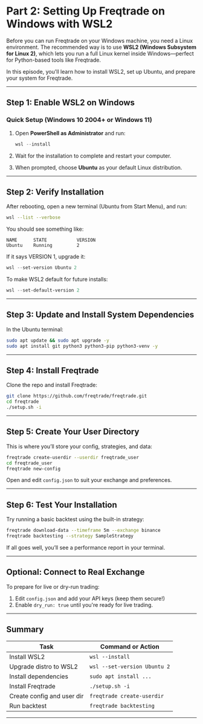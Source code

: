 # Part 2: Setting Up Freqtrade on Windows with WSL2

Before you can run Freqtrade on your Windows machine, you need a Linux environment. The recommended way is to use **WSL2 (Windows Subsystem for Linux 2)**, which lets you run a full Linux kernel inside Windows—perfect for Python-based tools like Freqtrade.

In this episode, you'll learn how to install WSL2, set up Ubuntu, and prepare your system for Freqtrade.

---

## Step 1: Enable WSL2 on Windows

### Quick Setup (Windows 10 2004+ or Windows 11)

1. Open **PowerShell as Administrator** and run:
   ```powershell
   wsl --install
   ```

2. Wait for the installation to complete and restart your computer.

3. When prompted, choose **Ubuntu** as your default Linux distribution.

---

## Step 2: Verify Installation

After rebooting, open a new terminal (Ubuntu from Start Menu), and run:

```bash
wsl --list --verbose
```

You should see something like:

```
NAME      STATE           VERSION
Ubuntu    Running         2
```

If it says VERSION 1, upgrade it:

```powershell
wsl --set-version Ubuntu 2
```

To make WSL2 default for future installs:

```powershell
wsl --set-default-version 2
```

---

## Step 3: Update and Install System Dependencies

In the Ubuntu terminal:

```bash
sudo apt update && sudo apt upgrade -y
sudo apt install git python3 python3-pip python3-venv -y
```

---

## Step 4: Install Freqtrade

Clone the repo and install Freqtrade:

```bash
git clone https://github.com/freqtrade/freqtrade.git
cd freqtrade
./setup.sh -i
```

---

## Step 5: Create Your User Directory

This is where you’ll store your config, strategies, and data:

```bash
freqtrade create-userdir --userdir freqtrade_user
cd freqtrade_user
freqtrade new-config
```

Open and edit `config.json` to suit your exchange and preferences.

---

## Step 6: Test Your Installation

Try running a basic backtest using the built-in strategy:

```bash
freqtrade download-data --timeframe 5m --exchange binance
freqtrade backtesting --strategy SampleStrategy
```

If all goes well, you’ll see a performance report in your terminal.

---

## Optional: Connect to Real Exchange

To prepare for live or dry-run trading:

1. Edit `config.json` and add your API keys (keep them secure!)
2. Enable `dry_run: true` until you're ready for live trading.

---

## Summary

| Task                         | Command or Action                      |
|------------------------------|----------------------------------------|
| Install WSL2                 | `wsl --install`                        |
| Upgrade distro to WSL2       | `wsl --set-version Ubuntu 2`          |
| Install dependencies         | `sudo apt install ...`                |
| Install Freqtrade            | `./setup.sh -i`                        |
| Create config and user dir   | `freqtrade create-userdir`            |
| Run backtest                 | `freqtrade backtesting`               |

---

